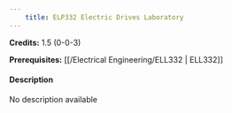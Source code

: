 ```yaml
---
    title: ELP332 Electric Drives Laboratory
---
```

**Credits:** 1.5 (0-0-3)



**Prerequisites:** [[/Electrical Engineering/ELL332 | ELL332]]

#### Description 
No description available